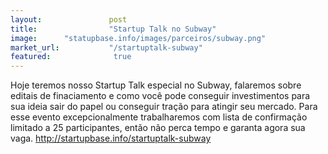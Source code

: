 ```yaml
---
layout:               post
title:                "Startup Talk no Subway"
image:      "statupbase.info/images/parceiros/subway.png"
market_url:           "/startuptalk-subway"
featured:              true
---
```

Hoje teremos nosso Startup Talk especial no Subway, falaremos sobre editais de finaciamento e como você pode conseguir investimentos para sua ideia sair do papel ou conseguir tração para atingir seu mercado. Para esse evento excepcionalmente trabalharemos com lista de confirmação limitado a 25 participantes, então não perca tempo e garanta agora sua vaga. http://startupbase.info/startuptalk-subway